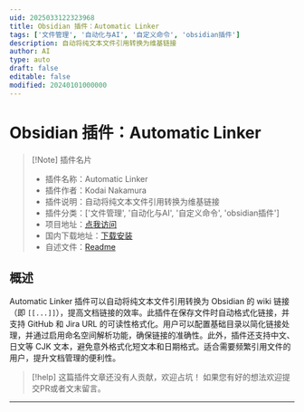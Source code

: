 ```yaml
---
uid: 2025033122323968
title: Obsidian 插件：Automatic Linker
tags: ['文件管理', '自动化与AI', '自定义命令', 'obsidian插件']
description: 自动将纯文本文件引用转换为维基链接
author: AI
type: auto
draft: false
editable: false
modified: 20240101000000
---
```


# Obsidian 插件：Automatic Linker

> [!Note] 插件名片
> - 插件名称：Automatic Linker
> - 插件作者：Kodai Nakamura
> - 插件说明：自动将纯文本文件引用转换为维基链接
> - 插件分类：['文件管理', '自动化与AI', '自定义命令', 'obsidian插件']
> - 项目地址：[点我访问](https://github.com/kdnk/obsidian-automatic-linker)
> - 国内下载地址：[下载安装](https://pkmer.cn/products/plugin/pluginMarket/?automatic-linker)
> - 自述文件：[Readme](https://ghproxy.net/https://raw.githubusercontent.com/kdnk/obsidian-automatic-linker/master/README.md)



## 概述

Automatic Linker 插件可以自动将纯文本文件引用转换为 Obsidian 的 wiki 链接（即 `[[...]]`），提高文档链接的效率。此插件在保存文件时自动格式化链接，并支持 GitHub 和 Jira URL 的可读性格式化。用户可以配置基础目录以简化链接处理，并通过启用命名空间解析功能，确保链接的准确性。此外，插件还支持中文、日文等 CJK 文本，避免意外格式化短文本和日期格式。适合需要频繁引用文件的用户，提升文档管理的便利性。


> [!help] 
> 这篇插件文章还没有人贡献，欢迎占坑！
> 如果您有好的想法欢迎提交PR或者文末留言。
> 

---



